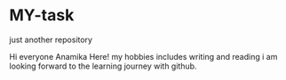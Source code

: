 # MY-task
just another repository

Hi everyone
Anamika Here!
my hobbies includes writing and reading
i am looking forward to the learning journey with github.
